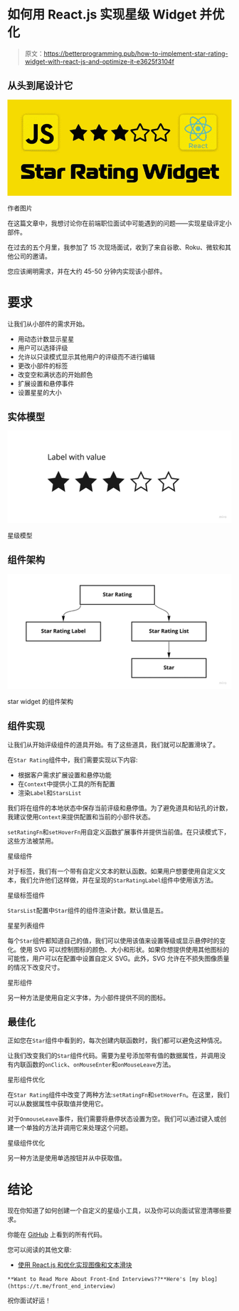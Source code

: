 # 如何用 React.js 实现星级 Widget 并优化

> 原文：<https://betterprogramming.pub/how-to-implement-star-rating-widget-with-react-js-and-optimize-it-e3625f3104f>

## 从头到尾设计它

![](img/e1a24abde01eb2121c591f31872c108b.png)

作者图片

在这篇文章中，我想讨论你在前端职位面试中可能遇到的问题——实现星级评定小部件。

在过去的五个月里，我参加了 15 次现场面试，收到了来自谷歌、Roku、微软和其他公司的邀请。

您应该阐明需求，并在大约 45-50 分钟内实现该小部件。

# 要求

让我们从小部件的需求开始。

*   用动态计数显示星星
*   用户可以选择评级
*   允许以只读模式显示其他用户的评级而不进行编辑
*   更改小部件的标签
*   改变空和满状态的开始颜色
*   扩展设置和悬停事件
*   设置星星的大小

## 实体模型

![](img/ab702bb6c2e311aaf25fe36671f54039.png)

星级模型

## 组件架构

![](img/7935f07c95be8fa7da58457908a3c8db.png)

star widget 的组件架构

## 组件实现

让我们从开始评级组件的道具开始。有了这些道具，我们就可以配置滑块了。

在`Star Rating`组件中，我们需要实现以下内容:

*   根据客户需求扩展设置和悬停功能
*   在`Context`中提供小工具的所有配置
*   渲染`Label`和`StarsList`

我们将在组件的本地状态中保存当前评级和悬停值。为了避免道具和钻孔的计数，我建议使用`Context`来提供配置和当前的小部件状态。

`setRatingFn`和`setHoverFn`用自定义函数扩展事件并提供当前值。在只读模式下，这些方法被禁用。

星级组件

对于标签，我们有一个带有自定义文本的默认函数。如果用户想要使用自定义文本，我们允许他们这样做，并在呈现的`StarRatingLabel`组件中使用该方法。

星级标签组件

`StarsList`配置中`Star`组件的组件渲染计数。默认值是五。

星星列表组件

每个`Star`组件都知道自己的值，我们可以使用该值来设置等级或显示悬停时的变化。使用 SVG 可以控制图标的颜色、大小和形状。如果你想提供使用其他图标的可能性，用户可以在配置中设置自定义 SVG。此外，SVG 允许在不损失图像质量的情况下改变尺寸。

星形组件

另一种方法是使用自定义字体，为小部件提供不同的图标。

## 最佳化

正如您在`Star`组件中看到的，每次创建内联函数时，我们都可以避免这种情况。

让我们改变我们的`Star`组件代码。需要为星号添加带有值的数据属性，并调用没有内联函数的`onClick`、`onMouseEnter`和`onMouseLeave`方法。

星形组件优化

在`Star Rating`组件中改变了两种方法:`setRatingFn`和`setHoverFn`。在这里，我们可以从数据属性中获取值并使用它。

对于`OnmouseLeave`事件，我们需要将悬停状态设置为空。我们可以通过键入或创建一个单独的方法并调用它来处理这个问题。

星级组件优化

另一种方法是使用单选按钮并从中获取值。

# 结论

现在你知道了如何创建一个自定义的星级小工具，以及你可以向面试官澄清哪些要求。

你能在 [GitHub](https://github.com/yantsishko/star-widget-from-scratch-reactjs) 上看到的所有代码。

您可以阅读的其他文章:

*   [使用 React.js 和优化实现图像和文本滑块](/implementing-image-and-text-slider-with-react-js-and-optimizations-7a16af998548)

```
**Want to Read More About Front-End Interviews??**Here's [my blog](https://t.me/front_end_interview)
```

祝你面试好运！